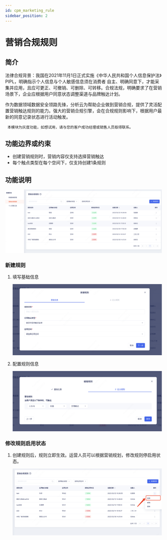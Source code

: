 ```yaml
---
id: cpm_marketing_rule
sidebar_position: 2
---
```


# 营销合规规则

## 简介[](#jian-jie)

法律合规背景：我国在2021年11⽉1⽇正式实施《中华⼈⺠共和国个⼈信息保护法》PIPL，明确指示个人信息与个人敏感信息须在消费者 自主、明确同意下，才能采集并应用，且应可更正、可撤销、可删除、可转移。合规法规，明确要求了在营销场景下，企业应根据用户同意状态调整渠道与品牌触达计划。

作为数据领域数据安全领路先锋，分析云为帮助企业做到营销合规，提供了灵活配置营销触达规则的能力。强大的营销合规引擎，会在合规规则影响下，根据用户最新的同意记录状态进行活动触发。

     本模块为灰度功能，如想试用，请与您的客户成功经理或销售人员取得联系。

## 功能边界或约束[](#gong-neng-bian-jie-huo-yue-shu)

- 创建营销规则时，营销内容仅支持选择营销触达
- 每个触点类型在每个空间下，仅支持创建1条规则

## 功能说明[](#gong-neng-shuo-ming)

![picture 2](/img/WX20230223-175606@2x.png)  

### 新建规则

1. 填写基础信息

   ![picture 2](/img/WX20230223-175129@2x.png)  

2. 配置规则信息

   ![picture 2](/img/营销规则配置.png) 


### 修改规则启用状态

1. 创建规则后，规则立即生效。运营人员可以根据营销规划，修改规则停启用状态。

   ![picture 2](/img/WX20230223-181543@2x.png) 



